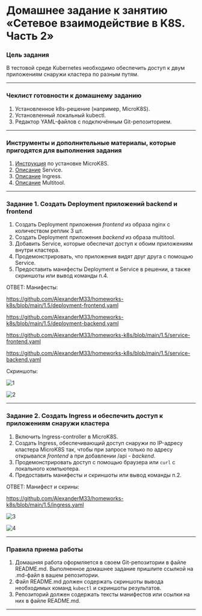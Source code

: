 # Домашнее задание к занятию «Сетевое взаимодействие в K8S. Часть 2»

### Цель задания

В тестовой среде Kubernetes необходимо обеспечить доступ к двум приложениям снаружи кластера по разным путям.

------

### Чеклист готовности к домашнему заданию

1. Установленное k8s-решение (например, MicroK8S).
2. Установленный локальный kubectl.
3. Редактор YAML-файлов с подключённым Git-репозиторием.

------

### Инструменты и дополнительные материалы, которые пригодятся для выполнения задания

1. [Инструкция](https://microk8s.io/docs/getting-started) по установке MicroK8S.
2. [Описание](https://kubernetes.io/docs/concepts/services-networking/service/) Service.
3. [Описание](https://kubernetes.io/docs/concepts/services-networking/ingress/) Ingress.
4. [Описание](https://github.com/wbitt/Network-MultiTool) Multitool.

------

### Задание 1. Создать Deployment приложений backend и frontend

1. Создать Deployment приложения _frontend_ из образа nginx с количеством реплик 3 шт.
2. Создать Deployment приложения _backend_ из образа multitool. 
3. Добавить Service, которые обеспечат доступ к обоим приложениям внутри кластера. 
4. Продемонстрировать, что приложения видят друг друга с помощью Service.
5. Предоставить манифесты Deployment и Service в решении, а также скриншоты или вывод команды п.4.



ОТВЕТ:
Манифесты:

https://github.com/AlexanderM33/homeworks-k8s/blob/main/1.5/deployment-frontend.yaml

https://github.com/AlexanderM33/homeworks-k8s/blob/main/1.5/deployment-backend.yaml

https://github.com/AlexanderM33/homeworks-k8s/blob/main/1.5/service-frontend.yaml

https://github.com/AlexanderM33/homeworks-k8s/blob/main/1.5/service-backend.yaml

Скриншоты:

![1](https://github.com/AlexanderM33/homeworks-k8s/assets/122460278/29cc3451-d273-4c6f-9a14-1d9f3d7a6f7d)

![2](https://github.com/AlexanderM33/homeworks-k8s/assets/122460278/37598198-b129-4b4a-b8dd-dfb84f478ae9)





------

### Задание 2. Создать Ingress и обеспечить доступ к приложениям снаружи кластера

1. Включить Ingress-controller в MicroK8S.
2. Создать Ingress, обеспечивающий доступ снаружи по IP-адресу кластера MicroK8S так, чтобы при запросе только по адресу открывался _frontend_ а при добавлении /api - _backend_.
3. Продемонстрировать доступ с помощью браузера или `curl` с локального компьютера.
4. Предоставить манифесты и скриншоты или вывод команды п.2.


ОТВЕТ:
Манифест и скрины:

https://github.com/AlexanderM33/homeworks-k8s/blob/main/1.5/ingress.yaml

![3](https://github.com/AlexanderM33/homeworks-k8s/assets/122460278/79a0357a-d3eb-47bb-825f-567ed60fd6d3)

![4](https://github.com/AlexanderM33/homeworks-k8s/assets/122460278/cf26d52e-fe04-4149-999c-f7bd8b80a2f2)





------

### Правила приема работы

1. Домашняя работа оформляется в своем Git-репозитории в файле README.md. Выполненное домашнее задание пришлите ссылкой на .md-файл в вашем репозитории.
2. Файл README.md должен содержать скриншоты вывода необходимых команд `kubectl` и скриншоты результатов.
3. Репозиторий должен содержать тексты манифестов или ссылки на них в файле README.md.

------
